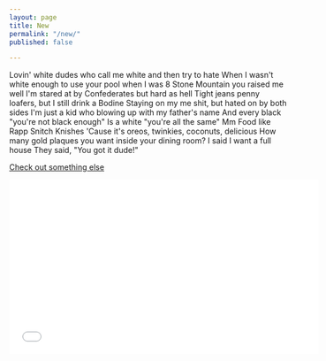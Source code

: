 ```yaml
---
layout: page
title: New
permalink: "/new/"
published: false

---
```

Lovin' white dudes who call me white and then try to hate
When I wasn't white enough to use your pool when I was 8
Stone Mountain you raised me well
I'm stared at by Confederates but hard as hell
Tight jeans penny loafers, but I still drink a Bodine
Staying on my me shit, but hated on by both sides
I'm just a kid who blowing up with my father's name
And every black "you're not black enough"
Is a white "you're all the same"
Mm Food like Rapp Snitch Knishes
'Cause it's oreos, twinkies, coconuts, delicious
How many gold plaques you want inside your dining room?
I said I want a full house
They said, "You got it dude!"

<a href="../about/">Check out something else</a>

<iframe width="560" height="315" src="[https://www.youtube.com/embed/tv1urfDXs-o](https://www.youtube.com/embed/tv1urfDXs-o "https://www.youtube.com/embed/tv1urfDXs-o")" frameborder="0" allow="accelerometer; autoplay; encrypted-media; gyroscope; picture-in-picture" allowfullscreen></iframe>
